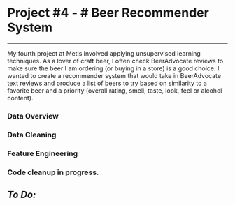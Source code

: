 # Project \#4 - # Beer Recommender System #
--------
My fourth project at Metis involved applying unsupervised learning techniques. As a lover of craft beer, I often check BeerAdvocate reviews to make sure the beer I am ordering (or buying in a store) is a good choice. I wanted to create a recommender system that would take in BeerAdvocate text reviews and produce a list of beers to try based on similarity to a favorite beer and a priority (overall rating, smell, taste, look, feel or alcohol content).

### Data Overview ###

### Data Cleaning ###

### Feature Engineering ###

### Code cleanup in progress. ###
***To Do:***
------------


